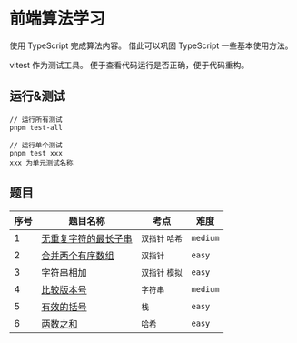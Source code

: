 # 前端算法学习

使用 TypeScript 完成算法内容。
借此可以巩固 TypeScript 一些基本使用方法。

vitest 作为测试工具。
便于查看代码运行是否正确，便于代码重构。

## 运行&测试

```
// 运行所有测试
pnpm test-all
```

```
// 运行单个测试
pnpm test xxx
xxx 为单元测试名称
```

## 题目

| 序号 | 题目名称                                                       | 考点            | 难度     |
| ---- | -------------------------------------------------------------- | --------------- | -------- |
| 1    | [无重复字符的最长子串](./01-length-of-longest-subset/index.ts) | `双指针` `哈希` | `medium` |
| 2    | [合并两个有序数组](./02-merge-sorted-arr/index.ts)             | `双指针`        | `easy`   |
| 3    | [字符串相加](./03-add-strings/index.ts)                        | `双指针` `模拟` | `easy`   |
| 4    | [比较版本号](./04-compare-version/index.ts)                    | `字符串`        | `medium` |
| 5    | [有效的括号](./05-is-valid-brackets/index.ts)                  | `栈`            | `easy`   |
| 6    | [两数之和](./06-two-sum/index.ts)                              | `哈希`          | `easy`   |
